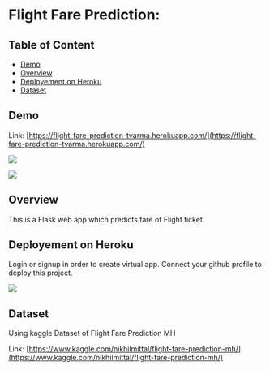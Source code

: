 # Flight Fare Prediction: 

## Table of Content
  * [Demo](#demo)
  * [Overview](#overview)
  * [Deployement on Heroku](#deployement-on-heroku)
  * [Dataset](#Dataset)



## Demo
Link: [https://flight-fare-prediction-tvarma.herokuapp.com/](https://flight-fare-prediction-tvarma.herokuapp.com/)

[![](https://i.imgur.com/WcxYuWG.png)](https://flight-fare-prediction-tvarma.herokuapp.com/)

[![](https://i.imgur.com/p0aeL6c.png)](https://flight-fare-prediction-tvarma.herokuapp.com/)

## Overview
This is a Flask web app which predicts fare of Flight ticket.


## Deployement on Heroku
Login or signup in order to create virtual app. Connect your github profile to deploy this project.

[![](https://i.imgur.com/dKmlpqX.png)](https://heroku.com)


## Dataset
Using kaggle Dataset of  Flight Fare Prediction MH

Link: [https://www.kaggle.com/nikhilmittal/flight-fare-prediction-mh/](https://www.kaggle.com/nikhilmittal/flight-fare-prediction-mh/)



